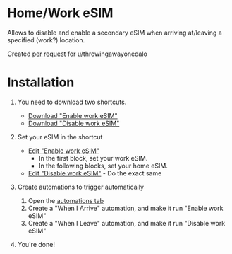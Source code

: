 # Home/Work eSIM
Allows to disable and enable a secondary eSIM when arriving at/leaving a specified (work?) location.

Created [per request](https://www.reddit.com/r/shortcuts/s/fvK6DEuofb) for u/throwingawayonedalo

# Installation
1. You need to download two shortcuts.
     - [Download "Enable work eSIM"](https://doggopwn.github.io/redirect?loc=shortcuts://shortcuts/6aa696d37199457cb39d2d1d7e4b718e)
     - [Download "Disable work eSIM"](https://doggopwn.github.io/redirect?loc=shortcuts://shortcuts/7cbe5823ebe543e284398d818f9f597b)

2. Set your eSIM in the shortcut
     - [Edit "Enable work eSIM"](https://doggopwn.github.io/redirect?loc=shortcuts://open-shortcut?name=Enable%20work%20eSIM)
       - In the first block, set your work eSIM.
       - In the following blocks, set your home eSIM.
     -   [Edit "Disable work eSIM"](https://doggopwn.github.io/redirect?loc=shortcuts://open-shortcut?name=Disable%20work%20eSIM)
       - Do the exact same

 3. Create automations to trigger automatically
     1. Open the [automations tab](https://doggopwn.github.io/redirect?loc=shortcuts://automations)
     2. Create a "When I Arrive" automation, and make it run "Enable work eSIM"
     3. Create a "When I Leave" automation, and make it run "Disable work eSIM"
   
 4. You're done!
